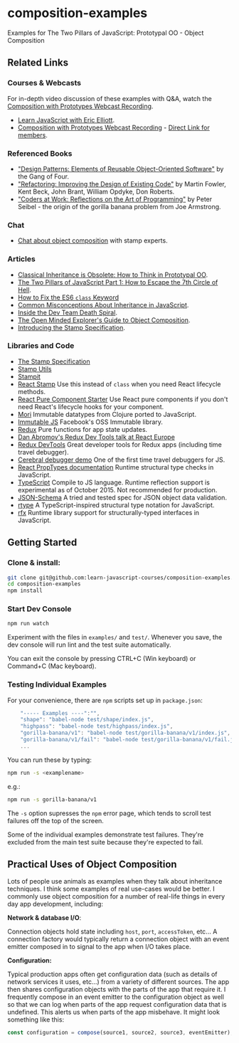 # composition-examples

Examples for The Two Pillars of JavaScript: Prototypal OO - Object Composition

## Related Links

### Courses & Webcasts

For in-depth video discussion of these examples with Q&A, watch the [Composition with Prototypes Webcast Recording](https://ericelliottjs.com/product/webcast-monday-oct-19th-the-two-pillars-of-js-composition-with-prototypes/).

* [Learn JavaScript with Eric Elliott](https://ericelliottjs.com).
* [Composition with Prototypes Webcast Recording](https://ericelliottjs.com/product/webcast-monday-oct-19th-the-two-pillars-of-js-composition-with-prototypes/) - [Direct Link for members](https://ericelliottjs.com/premium-content/two-pillars-composition-with-prototypes/).

### Referenced Books
* ["Design Patterns: Elements of Reusable Object-Oriented Software"](http://www.amazon.com/gp/product/0201634988?ie=UTF8&camp=213733&creative=393185&creativeASIN=0201634988&linkCode=shr&tag=eejs-20&linkId=TMIKXHFQF7AJOQUF) by the Gang of Four.
* ["Refactoring: Improving the Design of Existing Code"](http://www.amazon.com/gp/product/0201485672?ie=UTF8&camp=213733&creative=393185&creativeASIN=0201485672&linkCode=shr&tag=eejs-20&linkId=Z3J7SLZ25QEGYKJ6&creativeASIN=0201485672) by Martin Fowler, Kent Beck, John Brant, William Opdyke, Don Roberts.
* ["Coders at Work: Reflections on the Art of Programming"](http://www.amazon.com/gp/product/1430219483?ie=UTF8&camp=213733&creative=393185&creativeASIN=1430219483&linkCode=shr&tag=eejs-20&linkId=LOH6AUEYXFSKKFTP) by Peter Seibel - the origin of the gorilla banana problem from Joe Armstrong.

### Chat
* [Chat about object composition](https://gitter.im/stampit-org/stampit) with stamp experts.

### Articles
* [Classical Inheritance is Obsolete: How to Think in Prototypal OO](https://vimeo.com/69255635).
* [The Two Pillars of JavaScript Part 1: How to Escape the 7th Circle of Hell](https://medium.com/javascript-scene/the-two-pillars-of-javascript-ee6f3281e7f3).
* [How to Fix the ES6 `class` Keyword](https://medium.com/javascript-scene/how-to-fix-the-es6-class-keyword-2d42bb3f4caf)
* [Common Misconceptions About Inheritance in JavaScript](https://medium.com/javascript-scene/common-misconceptions-about-inheritance-in-javascript-d5d9bab29b0a).
* [Inside the Dev Team Death Spiral](https://medium.com/javascript-scene/inside-the-dev-team-death-spiral-6a7ea255467b).
* [The Open Minded Explorer's Guide to Object Composition](https://medium.com/javascript-scene/the-open-minded-explorer-s-guide-to-object-composition-88fe68961bed).
* [Introducing the Stamp Specification](https://medium.com/javascript-scene/introducing-the-stamp-specification-77f8911c2fee).

### Libraries and Code
* [The Stamp Specification](https://github.com/stampit-org/stamp-specification)
* [Stamp Utils](https://github.com/stampit-org/stamp-utils)
* [Stampit](https://github.com/stampit-org/stampit)
* [React Stamp](https://github.com/stampit-org/react-stamp) Use this instead of `class` when you need React lifecycle methods.
* [React Pure Component Starter](https://github.com/ericelliott/react-pure-component-starter) Use React pure components if you don't need React's lifecycle hooks for your component.
* [Mori](https://github.com/swannodette/mori) Immutable datatypes from Clojure ported to JavaScript.
* [Immutable JS](https://facebook.github.io/immutable-js/) Facebook's OSS Immutable library.
* [Redux](https://github.com/rackt/redux) Pure functions for app state updates.
* [Dan Abromov's Redux Dev Tools talk at React Europe](https://www.youtube.com/watch?v=xsSnOQynTHs)
* [Redux DevTools](https://github.com/gaearon/redux-devtools) Great developer tools for Redux apps (including time travel debugger).
* [Cerebral debugger demo](https://www.youtube.com/watch?v=Fo86aiBoomE) One of the first time travel debuggers for JS.
* [React PropTypes documentation](https://facebook.github.io/react/docs/reusable-components.html) Runtime structural type checks in JavaScript.
* [TypeScript](http://www.typescriptlang.org/) Compile to JS language. Runtime reflection support is experimental as of October 2015. Not recommended for production.
* [JSON-Schema](http://json-schema.org/documentation.html) A tried and tested spec for JSON object data validation.
* [rtype](https://github.com/ericelliott/rtype#rtype) A TypeScript-inspired structural type notation for JavaScript.
* [rfx](https://github.com/ericelliott/rfx) Runtime library support for structurally-typed interfaces in JavaScript.


## Getting Started

### Clone & install:

```sh
git clone git@github.com:learn-javascript-courses/composition-examples.git
cd composition-examples
npm install
```

### Start Dev Console

```sh
npm run watch
```

Experiment with the files in `examples/` and `test/`. Whenever you save, the dev console will run lint and the test suite automatically.

You can exit the console by pressing CTRL+C (Win keyboard) or Command+C (Mac keyboard).


### Testing Individual Examples

For your convenience, there are `npm` scripts set up in `package.json`:

```js
    "----- Examples ----":"",
    "shape": "babel-node test/shape/index.js",
    "highpass": "babel-node test/highpass/index.js",
    "gorilla-banana/v1": "babel-node test/gorilla-banana/v1/index.js",
    "gorilla-banana/v1/fail": "babel-node test/gorilla-banana/v1/fail.js"
    ...
```

You can run these by typing:

```sh
npm run -s <examplename>
```

e.g.:

```sh
npm run -s gorilla-banana/v1
```

The `-s` option supresses the `npm` error page, which tends to scroll test failures off the top of the screen.

Some of the individual examples demonstrate test failures. They're excluded from the main test suite because they're expected to fail.


## Practical Uses of Object Composition

Lots of people use animals as examples when they talk about inheritance techniques. I think some examples of real use-cases would be better. I commonly use object composition for a number of real-life things in every day app development, including:

**Network & database I/O**:

Connection objects hold state including `host`, `port`, `accessToken`, etc... A connection factory would typically return a connection object with an event emitter composed in to signal to the app when I/O takes place.

**Configuration:**

Typical production apps often get configuration data (such as details of network services it uses, etc...) from a variety of different sources. The app then shares configuration objects with the parts of the app that require it. I frequently compose in an event emitter to the configuration object as well so that we can log when parts of the app request configuration data that is undefined. This alerts us when parts of the app misbehave. It might look something like this:


```js
const configuration = compose(source1, source2, source3, eventEmitter);
```

